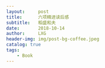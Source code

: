 ```yaml
---
layout:     post
title:      六项精进读后感
subtitle:   稻盛和夫
date:       2018-10-14
author:     LXG
header-img: img/post-bg-coffee.jpeg
catalog: true
tags:
    - Book
---
```


